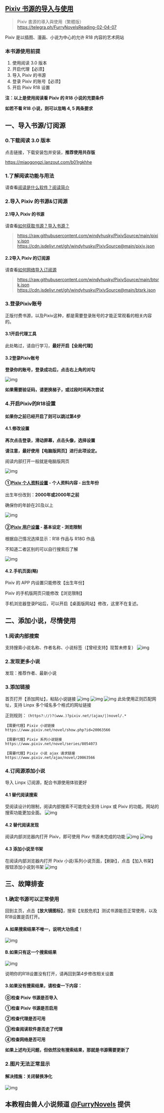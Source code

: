 ## [Pixiv 书源的导入与使用](https://telegra.ph/FurryNovelsReading-01-04-07)

> Pixiv 書源的導入與使用（繁體版）
> https://telegra.ph/FurryNovelsReading-02-04-07

Pixiv 是以插图、漫画、小说为中心的允许 R18 内容的艺术网站


### 本书源使用前提
1. 使用阅读 3.0 版本
2. 开启代理【必须】
3. 导入 Pixiv 的书源
4. 登录 Pixiv 的账号【必须】
5. 开启 Pixiv R18 设置 

**注：以上是使用阅读看 Pixiv 的 R18 小说的充要条件**

**如若不看 R18 小说，则可以忽略 4, 5 两条要求**


## 一、导入书源/订阅源

### 0.下载阅读 3.0 版本

点击链接，下载安装包并安装，**推荐使用共存版**

https://miaogongzi.lanzout.com/b01rgkhhe

### 1.了解阅读功能与用法

请查看[阅读是什么软件？阅读简介](./Legado.md)

### 2.导入 Pixiv 的书源&订阅源
#### 2.1导入 Pixiv 的书源
请查看[如何获取书源？导入书源？](./Import.md)

>https://raw.githubusercontent.com/windyhusky/PixivSource/main/pixiv.json
> https://cdn.jsdelivr.net/gh/windyhusky/PixivSource@main/pixiv.json


#### 2.2导入 Pixiv 的订阅源
请查看[如何网络导入订阅源](./Import2.md)

> https://raw.githubusercontent.com/windyhusky/PixivSource/main/btsrk.json
> https://cdn.jsdelivr.net/gh/windyhusky/PixivSource@main/btsrk.json


### 3.登录Pixiv账号

正版付费书源，以及Pixiv这种，都是需要登录账号的才能正常观看的相关内容的。

#### 3.1开启代理工具

此处略过，请自行学习，**最好开启【全局代理】**

#### 3.2登录Pixiv账号

**登录你的账号，登录成功后，点击右上角的对勾**

![img](https://telegra.ph/file/477498dc3c3cf229981d0.png)

**如果需要验证码，请更换梯子，或过段时间再次尝试**



### 4.开启Pixiv的R18设置

#### 如果你之前已经开启了则可以跳过第4步

#### 4.1.修改设置

**再次点击登录，滑动屏幕，点击头像，选择设置**

**请注意，最好使用【电脑版网页】进行此项设定。**

阅读内部打开一般就是电脑版网页

![img](https://telegra.ph/file/238b6ef145e4098c616f3.png)



#### ①[Pixiv 个人资料设置](https://www.pixiv.net/setting_profile.php) - 个人资料内容 - 出生年份

出生年份改到：**2000年或2000年之前**

确保你的年龄在20及以上

![img](https://telegra.ph/file/6166e2509c3dac50e8f31.png)



#### ②[Pixiv 用户设置](https://www.pixiv.net/setting_user.php) - 基本设定 - 浏览限制

根据自己情况选择显示：R18 作品与 R18G 作品

不知道二者区别的可以自行搜索后了解

![img](https://telegra.ph/file/1c662b6c7f9f60c801c07.png)



#### 4.2.手机页面(略)

Pixiv 的 APP 内设置只能修改【出生年份】

Pixiv 的手机版网页只能修改【浏览限制】

手机浏览器登录P站后，可以开启【桌面版网站】修改，这里不在复述。


## 二、添加小说，尽情使用
### 1.阅读内部搜索
支持搜索小说名称、作者名称、小说标签（【曾经支持】现暂未修复）
![img](./pic/SearchViaLegado.png)

### 2.发现更多小说
发现：推荐作者、最新小说

### 3.添加链接
首页打开【添加网址】，粘贴小说链接
![img](./pic/AddBookViaUrl1.png)
![img](./pic/AddBookViaUrl2.png)
![img](./pic/AddBookViaUrl3.png)
此处使用正则匹配网址，支持 Linpx 多个域名多个格式的网址链接

正则规则：
`(https?://)?(www.)?pixiv.net/(ajax/|)novel/.*`
```
【需要代理】Pixiv 小说链接
https://www.pixiv.net/novel/show.php?id=20063566

【需要代理】Pixiv 系列小说链接
https://www.pixiv.net/novel/series/8054073

【需要代理】Pixiv 小说 ajax 请求链接
https://www.pixiv.net/ajax/novel/20063566
```


### 4.订阅源添加小说
导入 Linpx 订阅源，配合书源使用体验更好
#### 4.1 替代阅读搜索
受阅读设计的限制，阅读内部搜索不可能完全支持 Linpx 或 Pixiv 的功能。网站的搜索功能更加全面。
![img](./pic/Searc**h**ViaLinpx.png)


#### 4.2 替代阅读发现
阅读内部浏览器内打开 Pixiv，即可使用 Pixv 书源未完成的功能
![img](./pic/ConvertPixivUrl.png)
![img](./pic/ConvertPixivUrl2.png)


#### 4.3 添加小说至书架
在阅读内部浏览器内打开 Pixiv 小说/系列小说页面，【刷新】，点击【加入书架】按钮添加小说到书架
![img](./pic/AddBookViaSubscripiton.png)


## 三、故障排查
### 1.确定书源可以正常使用

回到主页，点击【**放大镜图标】**，搜索【龙胶危机】测试书源能否正常使用，以及R18设置是否打开。

#### A.如果搜索结果不唯一，说明大功告成！

![img](https://telegra.ph/file/7a33b98d43b378f0ab59f.png)


#### B.如果只有这一个搜索结果

![img](https://telegra.ph/file/af038f28cb1c88b43912f.png)

说明你的R18设置没有打开，请再回到第4步修改相关设置


#### 3.如果没有搜索结果，请检查一下内容：

**⓪检查 Pixiv 书源是否导入**

**①检查 Pixiv 书源是否启用**

**②检查代理是否可用**

**③检查阅读软件是否走了代理**

**④检查网络是否可用**

**如果上述均无问题，但依然没有搜索结果，那就是书源需要更新了**


### 2.图片无法正常显示

#### 解决措施：关闭替换净化

![img](https://telegra.ph/file/c91258bc36af99210c162.png)



## 本教程由兽人小说频道 [@FurryNovels](https://t.me/FurryNovels) 提供
